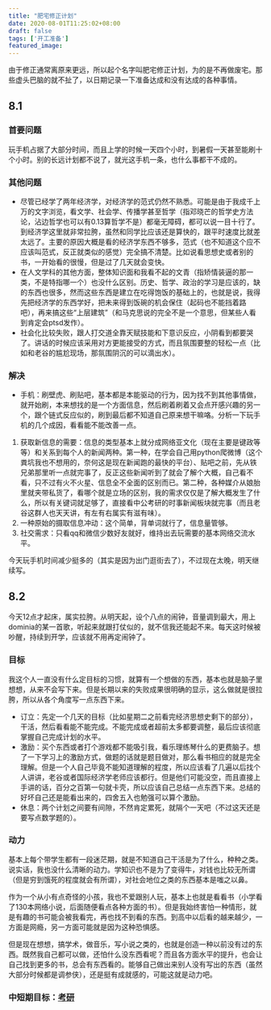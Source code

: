 ```yaml
---
title: "肥宅修正计划"
date: 2020-08-01T11:25:02+08:00
draft: false
tags: ['开工准备']
featured_image:
---
```

由于修正通常离原来更远，所以起个名字叫肥宅修正计划，为的是不再做废宅。那些虚头巴脑的就不扯了，以日期记录一下准备达成和没有达成的各种事情。
## 8.1
### 首要问题
玩手机占据了大部分时间，而且上学的时候一天四个小时，到暑假一天甚至能刷十个小时。别的长远计划都不说了，就光这手机一条，也什么事都干不成的。
### 其他问题
- 尽管已经学了两年经济学，对经济学的范式仍然不熟悉。可能是由于我成千上万的文字浏览，看文学、社会学、传播学甚至哲学（指邓晓芒的哲学史方法论，沾边哲学也可以有0.13算哲学不是）都毫无障碍，都可以说一目十行了。到经济学这里就非常拉胯，虽然和同学比应该还是算快的，跟平时速度比就差太远了。主要的原因大概是看的经济学东西不够多，范式（也不知道这个应不应该叫范式，反正就类似的感觉）完全搞不清楚。比如说看思想史或者别的书，一开始看的很慢，但是过了几天就会变快。
- 在人文学科的其他方面，整体知识面和我看不起的文青（指矫情装逼的那一类，不是特指哪一个）也没什么区别。历史、哲学、政治的学习是应该的，缺的东西也很多，然而这些东西是建立在吃得饱饭的基础上的，也就是说，我得先把经济学的东西学好，把未来得到饭碗的机会保住（起码也不能挡着路吧），再来搞这些“上层建筑”（和马克思说的完全不是一个意思，但某些人看到肯定会ptsd发作）。
- 社会化比较失败，跟人打交道全靠天赋技能和下意识反应，小阴看到都要哭了。讲话的时候应该采用对方更能接受的方式，而且氛围要整的轻松一点（比如和老谷的尴尬现场，那氛围阴沉的可以滴出水）。
### 解决
- 手机：刷壁虎、刷贴吧，基本都是本能驱动的行为，因为找不到其他事情做，就开始刷，本来想找的是一个方面信息，然后刷着刷着又会点开感兴趣的另一个，跟个链式反应似的，刷到最后都不知道自己原来想干嘛咯。分析一下玩手机的几个成因，看看能不能改善一点。
1. 获取新信息的需要：信息的类型基本上就分成网络亚文化（现在主要是键政等等）和关系到每个人的新闻两种。第一种，在学会自己用python爬微博（这个粪坑我也不想用的，奈何这是现在新闻跑的最快的平台）、贴吧之前，先从铁兄弟那里听一点就完事了，反正这些新闻听到了就会了解个大概，自己看不看，只不过有火不火星、信息全不全面的区别而已。第二种，各种媒介从娘胎里就夹带私货了，看哪个就是立场的区别，我的需求仅仅是了解大概发生了什么，所以有关键词就足够了，直接看中公考研的时事新闻板块就完事（而且老谷这群人也天天讲，有左有右属实有滋有味）。
2. 一种原始的摄取信息冲动：这个简单，背单词就行了，信息量管够。
3. 社交需求：只看qq和微信少数好友就好，维持出去玩需要的基本网络交流水平。

今天玩手机时间减少挺多的（其实是因为出门逛街去了），不过现在太晚，明天继续写。
## 8.2
今天12点才起床，属实拉胯。从明天起，设个八点的闹钟，音量调到最大，用上dominia的某一首歌，听起来就跟打仗似的，就不信我还能起不来。每天这时候被吵醒，持续到开学，应该就不用再定闹钟了。
### 目标
我这个人一直没有什么定目标的习惯，就算有一个想做的东西，基本也就是脑子里想想，从来不会写下来。但是长期以来的失败成果很明确的显示，这么做就是很拉胯，所以从各个角度写一点东西下来。
- 订立：先定一个几天的目标（比如星期二之前看完经济思想史剩下的部分），干活，然后看看能不能完成。不能完成或者超前太多都要调整，最后应该彻底掌握自己完成计划的水平。
- 激励：买个东西或者打个游戏都不能吸引我，看乐理练琴什么的更费脑子。想了一下学习上的激励方式，做题的话就是题目做对，那么看书相应的就是完全理解。但是一个人自己毕竟不能知道理解的程度，所以应该看了几遍以后找个人讲讲，老谷或者国际经济学老师应该都行。但是他们可能没空，而且直接上手讲的话，百分之百第一句就卡壳，所以应该自己总结一点东西下来。总结的好坏自己还是能看出来的，四舍五入也勉强可以算个激励。
- 休息：两个计划之间要有间隙，不然肯定累死，就隔个一天吧（不过这天还是要写点数学题的）。
### 动力
基本上每个带学生都有一段迷茫期，就是不知道自己干活是为了什么，种种之类。说实话，我也没什么清晰的动力。学知识也不是为了变得牛，对钱也比较无所谓（但是穷到饿死的程度就会有所谓），对社会地位之类的东西基本是嗤之以鼻。

作为一个从小有点奇怪的小孩，我也不爱跟别人玩，基本上也就是看看书（小学看了130本网络小说，后面随便看点各种方面的书）。但是我始终害怕一种情形，就是有趣的书可能会被我看完，再也找不到看的东西。到高中以后看的越来越少，一方面是网瘾，另一方面可能就是因为这种恐惧感。

但是现在想想，搞学术，做音乐，写小说之类的，也就是创造一种以前没有过的东西。既然我自己都可以做，还怕什么没东西看呢？而且各方面水平的提升，也会让自己找到更多的书，总会有东西看的。能够自己做出来别人没有写出的东西（虽然大部分时候都是调参侠），还是挺有成就感的，可能这就是动力吧。
### 中短期目标：[考研](https://yogcat.github.io/nonsense/offshore/)